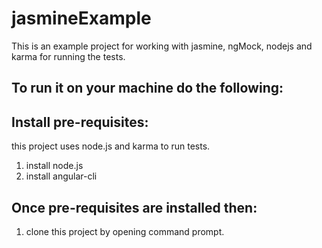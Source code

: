 # jasmineExample
This is an example project for working with jasmine, ngMock, nodejs and karma for running the tests. 

## To run it on your machine do the following:

## Install pre-requisites:
this project uses node.js and karma to run tests.
1. install node.js
2. install angular-cli

## Once pre-requisites are installed then:

1. clone this project by opening command prompt.
 
